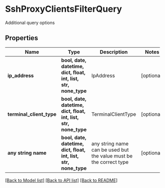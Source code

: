 # SshProxyClientsFilterQuery

Additional query options

## Properties
Name | Type | Description | Notes
------------ | ------------- | ------------- | -------------
**ip_address** | **bool, date, datetime, dict, float, int, list, str, none_type** | IpAddress | [optional] 
**terminal_client_type** | **bool, date, datetime, dict, float, int, list, str, none_type** | TerminalClientType | [optional] 
**any string name** | **bool, date, datetime, dict, float, int, list, str, none_type** | any string name can be used but the value must be the correct type | [optional]

[[Back to Model list]](../README.md#documentation-for-models) [[Back to API list]](../README.md#documentation-for-api-endpoints) [[Back to README]](../README.md)


